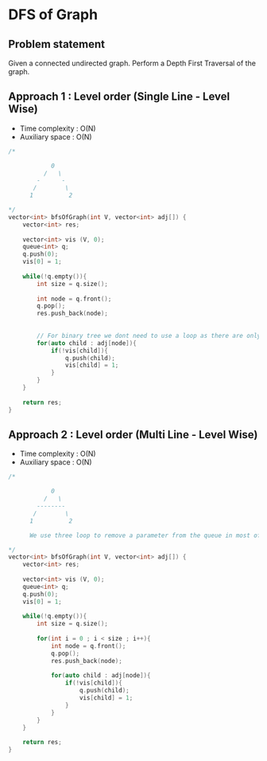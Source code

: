 # DFS of Graph

## Problem statement

Given a connected undirected graph. Perform a Depth First Traversal of the graph.

## Approach 1 : Level order (Single Line - Level Wise)

- Time complexity : O(N)  
- Auxiliary space : O(N)

```cpp
/*

			0
		  /   \
		-      -
	   /        \
      1          2 

*/
vector<int> bfsOfGraph(int V, vector<int> adj[]) {
    vector<int> res;
    
    vector<int> vis (V, 0);
    queue<int> q;
    q.push(0);
    vis[0] = 1;
    
    while(!q.empty()){
        int size = q.size();
        
        int node = q.front();
        q.pop();
        res.push_back(node);
        
        
        // For binary tree we dont need to use a loop as there are only two childs
        for(auto child : adj[node]){
            if(!vis[child]){
                q.push(child);
                vis[child] = 1;
            }
        }
    }
    
    return res;
}
```

## Approach 2 : Level order (Multi Line - Level Wise)

- Time complexity : O(N)  
- Auxiliary space : O(N)

```cpp
/*

			0
		  /   \
		--------
	   /        \
      1          2 

      We use three loop to remove a parameter from the queue in most of the cases (like level and time)

*/
vector<int> bfsOfGraph(int V, vector<int> adj[]) {
    vector<int> res;
    
    vector<int> vis (V, 0);
    queue<int> q;
    q.push(0);
    vis[0] = 1;
    
    while(!q.empty()){
        int size = q.size();
        
        for(int i = 0 ; i < size ; i++){
            int node = q.front();
            q.pop();
            res.push_back(node);
            
            for(auto child : adj[node]){
                if(!vis[child]){
                    q.push(child);
                    vis[child] = 1;
                }
            }
        }
    }
    
    return res;
}
```
